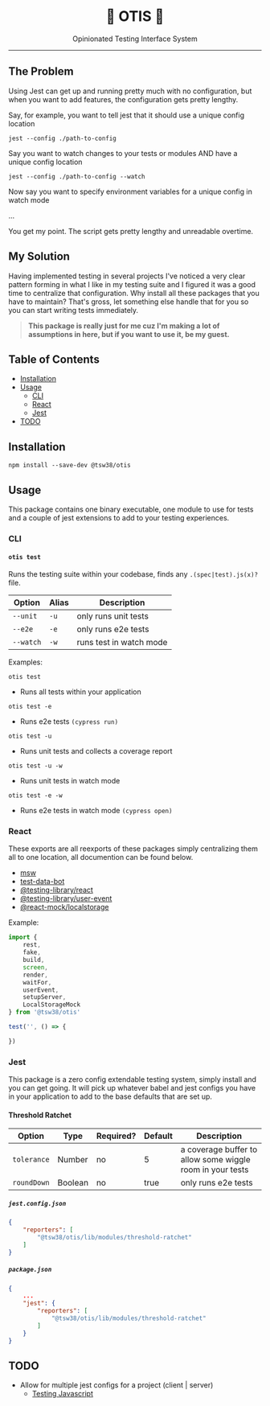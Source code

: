 <div align="center">
<h1>🦺 OTIS 🦺</h1>
<p>Opinionated Testing Interface System</p>
</div>

-----

## The Problem

Using Jest can get up and running pretty much with no configuration, but when you want to add features, the configuration gets pretty lengthy.

Say, for example, you want to tell jest that it should use a unique config location

`jest --config ./path-to-config`

Say you want to watch changes to your tests or modules AND have a unique config location

`jest --config ./path-to-config --watch`

Now say you want to specify environment variables for a unique config in watch mode

...

You get my point. The script gets pretty lengthy and unreadable overtime.


## My Solution

Having implemented testing in several projects I've noticed a very clear pattern forming in what I like in my testing suite and I figured it was a good time to centralize that configuration. Why install all these packages that you have to maintain? That's gross, let something else handle that for you so you can start writing tests immediately.

> **This package is really just for me cuz I'm making a lot of assumptions in here, but if you want to use it, be my guest.**

## Table of Contents
- [Installation](#installation)
- [Usage](#usage)
    - [CLI](#cli)
    - [React](#react)
    - [Jest](#jest)
- [TODO](#todo)

## Installation

```shell
npm install --save-dev @tsw38/otis
```

## Usage

This package contains one binary executable, one module to use for tests and a couple of jest extensions to add to your testing experiences.

### CLI

#### `otis test`
Runs the testing suite within your codebase, finds any `.(spec|test).js(x)?` file.

|    Option    | Alias | Description             |
| ------------ | ----- | ----------------------- |
| `--unit`     | `-u`  | only runs unit tests    |
| `--e2e`      | `-e`  | only runs e2e tests     |
| `--watch`    | `-w`  | runs test in watch mode |

Examples:

`otis test`
* Runs all tests within your application

`otis test -e`
* Runs e2e tests `(cypress run)`

`otis test -u`
* Runs unit tests and collects a coverage report

`otis test -u -w`
* Runs unit tests in watch mode

`otis test -e -w`
* Runs e2e tests in watch mode `(cypress open)`

### React

These exports are all reexports of these packages simply centralizing them all to one location, all documention can be found below.

* [msw](https://www.npmjs.com/package/msw)
* [test-data-bot](https://www.npmjs.com/package/@jackfranklin/test-data-bot)
* [@testing-library/react](https://www.npmjs.com/package/@testing-library/react)
* [@testing-library/user-event](https://www.npmjs.com/package/@testing-library/user-event)
* [@react-mock/localstorage](https://www.npmjs.com/package/@react-mock/localstorage)


Example:

```jsx
import {
    rest,
    fake,
    build,
    screen,
    render,
    waitFor,
    userEvent,
    setupServer,
    LocalStorageMock
} from '@tsw38/otis'

test('', () => {

})
```

### Jest

This package is a zero config extendable testing system, simply install  and you can get going. It will pick up whatever babel and jest configs you have in your application to add to the base defaults that are set up.

#### Threshold Ratchet

|    Option    | Type    | Required? | Default | Description             |
| ------------ | ------- | --------- | ------- | ----------------------- |
| `tolerance`  | Number  |    no     |  5      | a coverage buffer to allow some wiggle room in your tests    |
| `roundDown`  | Boolean |    no     | true    | only runs e2e tests     |

##### `jest.config.json`
```json
{
    "reporters": [
        "@tsw38/otis/lib/modules/threshold-ratchet"
    ]
}
```
##### `package.json`
```json
{
    ...
    "jest": {
        "reporters": [
            "@tsw38/otis/lib/modules/threshold-ratchet"
        ]
    }
}
```

## TODO
* Allow for multiple jest configs for a project (client | server)
  - [Testing Javascript](https://testingjavascript.com/lessons/jest-support-running-multiple-configurations-with-jest-s-projects-feature)